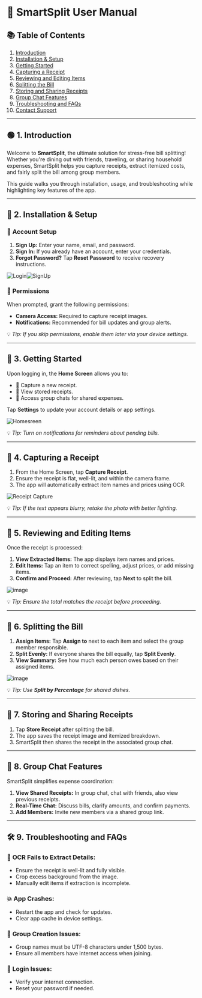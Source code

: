 # 📖 **SmartSplit User Manual**

## 📚 **Table of Contents**
1. [Introduction](#1-introduction)
2. [Installation & Setup](#2-installation--setup)
3. [Getting Started](#3-getting-started)
4. [Capturing a Receipt](#4-capturing-a-receipt)
5. [Reviewing and Editing Items](#5-reviewing-and-editing-items)
6. [Splitting the Bill](#6-splitting-the-bill)
7. [Storing and Sharing Receipts](#7-storing-and-sharing-receipts)
8. [Group Chat Features](#8-group-chat-features)
9. [Troubleshooting and FAQs](#9-troubleshooting-and-faqs)
10. [Contact Support](#10-contact-support)

---

## 🟢 **1. Introduction**
Welcome to **SmartSplit**, the ultimate solution for stress-free bill splitting! Whether you're dining out with friends, traveling, or sharing household expenses, SmartSplit helps you capture receipts, extract itemized costs, and fairly split the bill among group members.

This guide walks you through installation, usage, and troubleshooting while highlighting key features of the app.

---

## 📲 **2. Installation & Setup**


### 🔑 **Account Setup**
1. **Sign Up:** Enter your name, email, and password.
2. **Sign In:** If you already have an account, enter your credentials.
3. **Forgot Password?** Tap **Reset Password** to receive recovery instructions.

![Login](Screenshot3.png)![SignUp](Screenshot4.png)
### 📱 **Permissions**
When prompted, grant the following permissions:
- **Camera Access:** Required to capture receipt images.
- **Notifications:** Recommended for bill updates and group alerts.

💡 *Tip: If you skip permissions, enable them later via your device settings.*

---

## 🚀 **3. Getting Started**
Upon logging in, the **Home Screen** allows you to:
- 📸 Capture a new receipt.
- 📂 View stored receipts.
- 💬 Access group chats for shared expenses.

Tap **Settings** to update your account details or app settings.

![Homesreen](Screenshot5.png)

💡 *Tip: Turn on notifications for reminders about pending bills.*

---

## 📸 **4. Capturing a Receipt**
1. From the Home Screen, tap **Capture Receipt**.
2. Ensure the receipt is flat, well-lit, and within the camera frame.
3. The app will automatically extract item names and prices using OCR.

![Receipt Capture](Screenshot6.png)

💡 *Tip: If the text appears blurry, retake the photo with better lighting.*

---

## 📝 **5. Reviewing and Editing Items**
Once the receipt is processed:
1. **View Extracted Items:** The app displays item names and prices.
2. **Edit Items:** Tap an item to correct spelling, adjust prices, or add missing items.
3. **Confirm and Proceed:** After reviewing, tap **Next** to split the bill.

![image](Screenshot7.png)

💡 *Tip: Ensure the total matches the receipt before proceeding.*

---

## 🤝 **6. Splitting the Bill**
1. **Assign Items:** Tap **Assign to** next to each item and select the group member responsible.
2. **Split Evenly:** If everyone shares the bill equally, tap **Split Evenly**.
3. **View Summary:** See how much each person owes based on their assigned items.

![image](Screenshot8.png)

💡 *Tip: Use **Split by Percentage** for shared dishes.*

---

## 💾 **7. Storing and Sharing Receipts**
1. Tap **Store Receipt** after splitting the bill.
2. The app saves the receipt image and itemized breakdown.
3. SmartSplit then shares the receipt in the associated group chat.




---

## 💬 **8. Group Chat Features**
SmartSplit simplifies expense coordination:
1. **View Shared Receipts:** In group chat, chat with friends, also view previous receipts.
2. **Real-Time Chat:** Discuss bills, clarify amounts, and confirm payments.
3. **Add Members:** Invite new members via a shared group link.


---

## 🛠 **9. Troubleshooting and FAQs**

### 📸 **OCR Fails to Extract Details:**
- Ensure the receipt is well-lit and fully visible.
- Crop excess background from the image.
- Manually edit items if extraction is incomplete.

### 💥 **App Crashes:**
- Restart the app and check for updates.
- Clear app cache in device settings.

### 👥 **Group Creation Issues:**
- Group names must be UTF-8 characters under 1,500 bytes.
- Ensure all members have internet access when joining.

### 🔑 **Login Issues:**
- Verify your internet connection.
- Reset your password if needed.

